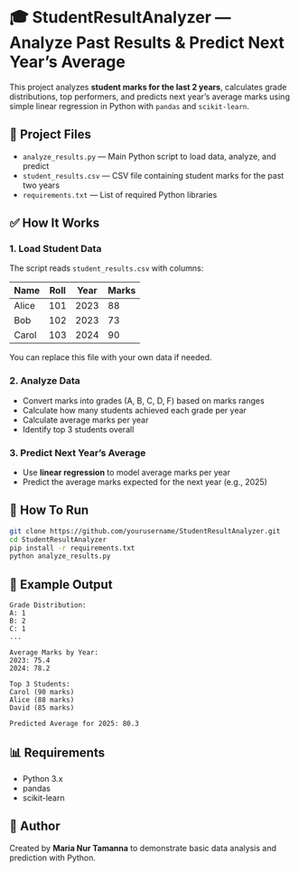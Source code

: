 
# 🎓 StudentResultAnalyzer — Analyze Past Results & Predict Next Year’s Average

This project analyzes **student marks for the last 2 years**, calculates grade distributions, top performers, and predicts next year’s average marks using simple linear regression in Python with `pandas` and `scikit-learn`.

## 📁 Project Files

- `analyze_results.py` — Main Python script to load data, analyze, and predict  
- `student_results.csv` — CSV file containing student marks for the past two years  
- `requirements.txt` — List of required Python libraries

## ✅ How It Works

### 1. Load Student Data

The script reads `student_results.csv` with columns:

| Name   | Roll | Year | Marks |
|--------|------|------|-------|
| Alice  | 101  | 2023 | 88    |
| Bob    | 102  | 2023 | 73    |
| Carol  | 103  | 2024 | 90    |

You can replace this file with your own data if needed.

### 2. Analyze Data

- Convert marks into grades (A, B, C, D, F) based on marks ranges  
- Calculate how many students achieved each grade per year  
- Calculate average marks per year  
- Identify top 3 students overall

### 3. Predict Next Year’s Average

- Use **linear regression** to model average marks per year  
- Predict the average marks expected for the next year (e.g., 2025)

## 🚀 How To Run

```bash
git clone https://github.com/yourusername/StudentResultAnalyzer.git
cd StudentResultAnalyzer
pip install -r requirements.txt
python analyze_results.py
```

## 🧪 Example Output

```
Grade Distribution:
A: 1
B: 2
C: 1
...

Average Marks by Year:
2023: 75.4
2024: 78.2

Top 3 Students:
Carol (90 marks)
Alice (88 marks)
David (85 marks)

Predicted Average for 2025: 80.3
```

## 📊 Requirements

- Python 3.x  
- pandas  
- scikit-learn

## 📝 Author

Created by **Maria Nur Tamanna** to demonstrate basic data analysis and prediction with Python.
